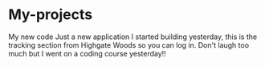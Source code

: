 # My-projects
My new code
Just a new application I started building yesterday, this is the tracking section from Highgate Woods so you can log in. Don't laugh too much but I went on a coding course yesterday!!

